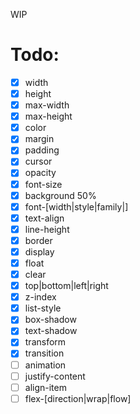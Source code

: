 WIP

# Todo:

- [x] width
- [x] height
- [x] max-width
- [x] max-height
- [x] color
- [x] margin
- [x] padding
- [x] cursor
- [x] opacity
- [x] font-size
- [x] background 50%
- [x] font-\[width|style|family|\]
- [x] text-align
- [x] line-height
- [x] border
- [x] display
- [x] float
- [x] clear
- [x] top|bottom|left|right
- [x] z-index
- [x] list-style
- [x] box-shadow
- [x] text-shadow
- [x] transform
- [x] transition
- [ ] animation
- [ ] justify-content
- [ ] align-item
- [ ] flex-\[direction|wrap|flow\]
